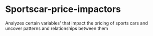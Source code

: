 # Sportscar-price-impactors
Analyzes certain variables' that impact the pricing of sports cars and uncover patterns and relationships between them
